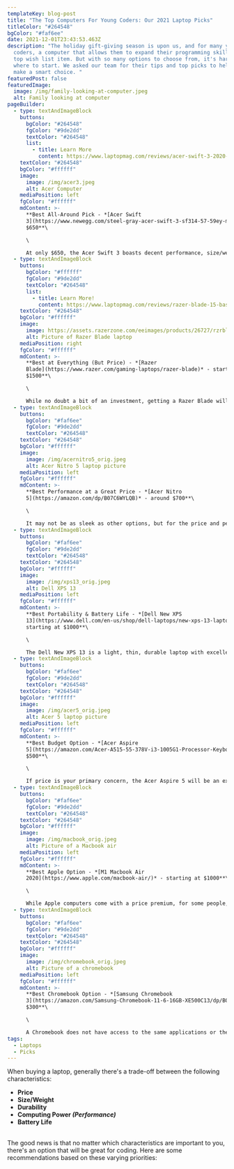 ```yaml
---
templateKey: blog-post
title: "The Top Computers For Young Coders: Our 2021 Laptop Picks"
titleColor: "#264548"
bgColor: "#faf6ee"
date: 2021-12-01T23:43:53.463Z
description: "The holiday gift-giving season is upon us, and for many young
  coders, a computer that allows them to expand their programming skills is a
  top wish list item. But with so many options to choose from, it's hard to know
  where to start. We asked our team for their tips and top picks to help parents
  make a smart choice. "
featuredPost: false
featuredImage:
  image: /img/family-looking-at-computer.jpeg
  alt: Family looking at computer
pageBuilder:
  - type: textAndImageBlock
    buttons:
      bgColor: "#264548"
      fgColor: "#9de2dd"
      textColor: "#264548"
      list:
        - title: Learn More
          content: https://www.laptopmag.com/reviews/acer-swift-3-2020-amd
    textColor: "#264548"
    bgColor: "#ffffff"
    image:
      image: /img/acer3.jpeg
      alt: Acer Computer
    mediaPosition: left
    fgColor: "#ffffff"
    mdContent: >-
      **Best All-Around Pick - *[Acer Swift
      3](https://www.newegg.com/steel-gray-acer-swift-3-sf314-57-59ey-mainstream/p/N82E16834316877)* -
      $650**\

      \

      At only $650, the Acer Swift 3 boasts decent performance, size/weight, durability, and battery life. It isn't the best in any of those categories, but it's good enough at all of them. It won't play any games on maximum settings, but it'll be capable of running programs like Minecraft.
  - type: textAndImageBlock
    buttons:
      bgColor: "#ffffff"
      fgColor: "#9de2dd"
      textColor: "#264548"
      list:
        - title: Learn More!
          content: https://www.laptopmag.com/reviews/razer-blade-15-base-model
    textColor: "#264548"
    bgColor: "#ffffff"
    image:
      image: https://assets.razerzone.com/eeimages/products/26727/rzrblade14-02.png
      alt: Picture of Razer Blade laptop
    mediaPosition: right
    fgColor: "#ffffff"
    mdContent: >-
      **Best at Everything (But Price) - *[Razer
      Blade](https://www.razer.com/gaming-laptops/razer-blade)* - starting at
      $1500**\

      \

      While no doubt a bit of an investment, getting a Razer Blade will mean not needing to upgrade any time soon. Razer's Blade line always has superb build quality, amazing performance, and surprisingly good battery life. This computer will handle any game or application your coder throws at it, though under heavy load it'll run a little hot.
  - type: textAndImageBlock
    buttons:
      bgColor: "#faf6ee"
      fgColor: "#9de2dd"
      textColor: "#264548"
    textColor: "#264548"
    bgColor: "#ffffff"
    image:
      image: /img/acernitro5_orig.jpeg
      alt: Acer Nitro 5 laptop picture
    mediaPosition: left
    fgColor: "#ffffff"
    mdContent: >-
      **Best Performance at a Great Price - *[Acer Nitro
      5](https://amazon.com/dp/B07C6WYLQB)* - around $700**\

      \

      It may not be as sleek as other options, but for the price and performance, the Acer Nitro 5 is an excellent pick. The large 17-inch screen will provide additional viewing space for kids when both gaming and coding. However, due to it's size, this computer is not very portable. Consider this option if your coder will use the computer mainly at home and the performance/price combo appeals to you.
  - type: textAndImageBlock
    buttons:
      bgColor: "#faf6ee"
      fgColor: "#9de2dd"
      textColor: "#264548"
    textColor: "#264548"
    bgColor: "#ffffff"
    image:
      image: /img/xps13_orig.jpeg
      alt: Dell XPS 13
    mediaPosition: left
    fgColor: "#ffffff"
    mdContent: >-
      **Best Portability & Battery Life - *[Dell New XPS
      13](https://www.dell.com/en-us/shop/dell-laptops/new-xps-13-laptop/spd/xps-13-9310-laptop)* -
      starting at $1000**\

      \

      The Dell New XPS 13 is a light, thin, durable laptop with excellent build quality and battery life. This machine can handle light modeling or video editing (consider upgrading to the **Intel® Iris® Xe Graphics** as they will add a nice boost to graphics performance), but only expect modest gaming performance. It'll run most games (including Minecraft), but on lower settings.
  - type: textAndImageBlock
    buttons:
      bgColor: "#faf6ee"
      fgColor: "#9de2dd"
      textColor: "#264548"
    textColor: "#264548"
    bgColor: "#ffffff"
    image:
      image: /img/acer5_orig.jpeg
      alt: Acer 5 laptop picture
    mediaPosition: left
    fgColor: "#ffffff"
    mdContent: >-
      **Best Budget Option - *[Acer Aspire
      5](https://amazon.com/Acer-A515-55-378V-i3-1005G1-Processor-Keyboard/dp/B087RTBMK5)* -
      $500**\

      \

      If price is your primary concern, the Acer Aspire 5 will be an excellent choice. While it is a little big and not as powerful as the options above, it'll be sufficient for coding and should be able to run most games at the lowest settings. Though less expensive than most on this list, it's still quite a capable machine. Take care of it, and it'll take care of you.
  - type: textAndImageBlock
    buttons:
      bgColor: "#faf6ee"
      fgColor: "#9de2dd"
      textColor: "#264548"
    textColor: "#264548"
    bgColor: "#ffffff"
    image:
      image: /img/macbook_orig.jpeg
      alt: Picture of a Macbook air
    mediaPosition: left
    fgColor: "#ffffff"
    mdContent: >-
      **Best Apple Option - *[M1 Macbook Air
      2020](https://www.apple.com/macbook-air/)* - starting at $1000**\

      \

      While Apple computers come with a price premium, for some people, the design, software, build quality, and support are worth it. Though Apple does not offer the range of options that are available elsewhere, their quality is consistent. The new M1 Macbook Air is an excellent computer and the perfect choice for a coder who'd prefer MacOS.
  - type: textAndImageBlock
    buttons:
      bgColor: "#faf6ee"
      fgColor: "#9de2dd"
      textColor: "#264548"
    textColor: "#264548"
    bgColor: "#ffffff"
    image:
      image: /img/chromebook_orig.jpeg
      alt: Picture of a chromebook
    mediaPosition: left
    fgColor: "#ffffff"
    mdContent: >-
      **Best Chromebook Option - *[Samsung Chromebook
      3](https://amazon.com/Samsung-Chromebook-11-6-16GB-XE500C13/dp/B01N5P6TJW)* -
      $300**\

      \

      A Chromebook does not have access to the same applications or the flexibility of a Windows or MacOS computer, but if your child will be just browsing the web, writing documents, and coding, a Chromebook might be enough for them. This Samsung model is an excellent value and quite portable, but lags behind in performance.
tags:
  - Laptops
  - Picks
---
```

When buying a laptop, generally there's a trade-off between the following characteristics:

* **Price**
* **Size/Weight**
* **Durability**
* **Computing Power *(Performance)***
* **Battery Life**

\
The good news is that no matter which characteristics are important to you, there's an option that will be great for coding. Here are some recommendations based on these varying priorities: